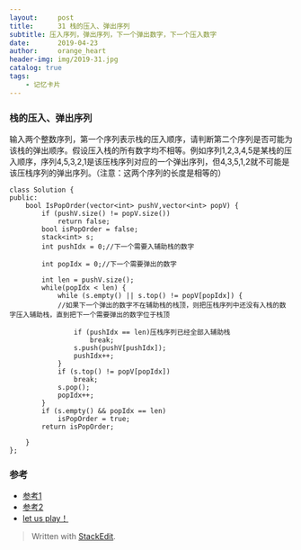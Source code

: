 ```yaml
---
layout:     post
title:      31 栈的压入、弹出序列
subtitle: 压入序列，弹出序列，下一个弹出数字，下一个压入数字
date:       2019-04-23
author:     orange_heart
header-img: img/2019-31.jpg
catalog: true
tags:
    - 记忆卡片
---
```


### 栈的压入、弹出序列

输入两个整数序列，第一个序列表示栈的压入顺序，请判断第二个序列是否可能为该栈的弹出顺序。假设压入栈的所有数字均不相等。例如序列1,2,3,4,5是某栈的压入顺序，序列4,5,3,2,1是该压栈序列对应的一个弹出序列，但4,3,5,1,2就不可能是该压栈序列的弹出序列。（注意：这两个序列的长度是相等的）

```objc
class Solution {
public:
    bool IsPopOrder(vector<int> pushV,vector<int> popV) {
        if (pushV.size() != popV.size())
            return false;
        bool isPopOrder = false;
        stack<int> s;
        int pushIdx = 0;//下一个需要入辅助栈的数字  
        
        int popIdx = 0;//下一个需要弹出的数字   
        
        int len = pushV.size();
        while(popIdx < len) {
            while (s.empty() || s.top() != popV[popIdx]) {  
            //如果下一个弹出的数字不在辅助栈的栈顶，则把压栈序列中还没有入栈的数字压入辅助栈，直到把下一个需要弹出的数字位于栈顶  
            
                if (pushIdx == len)压栈序列已经全部入辅助栈
                    break;
                s.push(pushV[pushIdx]);
                pushIdx++;
            }
            if (s.top() != popV[popIdx])
                break;
            s.pop();
            popIdx++;
        }
        if (s.empty() && popIdx == len)
            isPopOrder = true;
        return isPopOrder;

    }
};
```



### 参考

- [参考1](https://github.com/zhedahht/CodingInterviewChinese2)
- [参考2](https://github.com/gatieme/CodingInterviews)
- [let us play！](https://www.nowcoder.com/practice/d77d11405cc7470d82554cb392585106?tpId=13&tqId=11174&tPage=2&rp=1&ru=%2Fta%2Fcoding-interviews&qru=%2Fta%2Fcoding-interviews%2Fquestion-ranking)



> Written with [StackEdit](https://stackedit.io/).

<head>
    <script src="https://cdn.mathjax.org/mathjax/latest/MathJax.js?config=TeX-AMS-MML_HTMLorMML" type="text/javascript"></script>
    <script type="text/x-mathjax-config">
        MathJax.Hub.Config({
            tex2jax: {
            skipTags: ['script', 'noscript', 'style', 'textarea', 'pre'],
            inlineMath: [['$','$']]
            }
        });
    </script>
</head>
<!--stackedit_data:
eyJoaXN0b3J5IjpbLTE4MjE2OTI5NDEsLTE5MjMzMDM1ODIsMj
AxNjQxMDMzNV19
-->